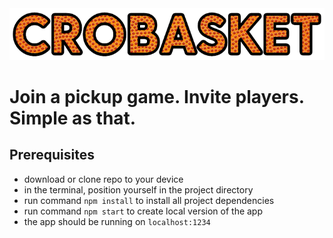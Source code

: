 <img src="src/img/crobasket_logo.jpg" />

# Join a pickup game. Invite players. Simple as that.

## Prerequisites

- download or clone repo to your device
- in the terminal, position yourself in the project directory
- run command `npm install` to install all project dependencies
- run command `npm start` to create local version of the app
- the app should be running on `localhost:1234`
